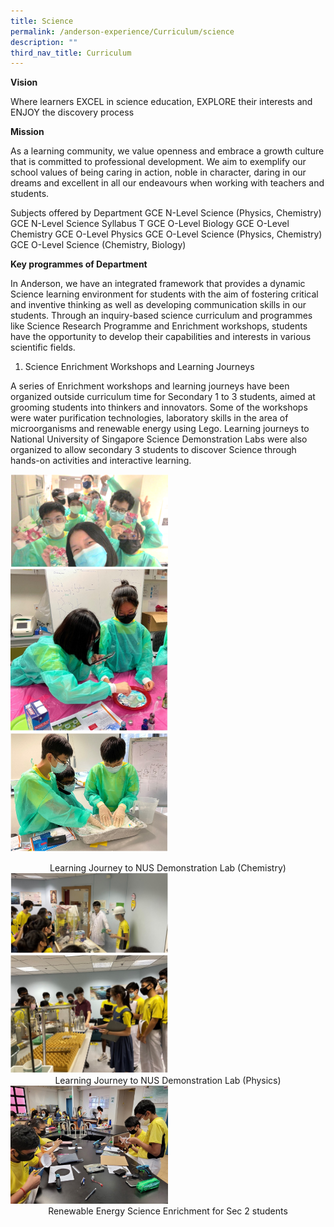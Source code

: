 ```yaml
---
title: Science
permalink: /anderson-experience/Curriculum/science
description: ""
third_nav_title: Curriculum
---
```

**Vision**

Where learners EXCEL in science education, EXPLORE their interests and ENJOY the discovery process


**Mission**

As a learning community, we value openness and embrace a growth culture that is committed to professional development. We aim to exemplify our school values of being caring in action, noble in character, daring in our dreams and excellent in all our endeavours when working with teachers and students.


Subjects offered by Department
GCE N-Level Science (Physics, Chemistry)
GCE N-Level Science Syllabus T
GCE O-Level Biology
GCE O-Level Chemistry
GCE O-Level Physics
GCE O-Level Science (Physics, Chemistry)
GCE O-Level Science (Chemistry, Biology)


**Key programmes of Department**

In Anderson, we have an integrated framework that provides a dynamic Science learning environment for students with the aim of fostering critical and inventive thinking as well as developing communication skills in our students. Through an inquiry-based science curriculum and programmes like Science Research Programme and Enrichment workshops, students have the opportunity to develop their capabilities and interests in various scientific fields. 


1) Science Enrichment Workshops and Learning Journeys

A series of Enrichment workshops and learning journeys have been organized outside curriculum time for Secondary 1 to 3 students, aimed at grooming students into thinkers and innovators. Some of the workshops were water purification technologies, laboratory skills in the area of microorganisms and renewable energy using Lego. Learning journeys to National University of Singapore Science Demonstration Labs were also organized to allow secondary 3 students to discover Science through hands-on activities and interactive learning.

<img src="/images/Picture%207.png" 
     style="width:50%">
		<img src="/images/Picture%208.jpg" 
     style="width:50%">
		<img src="/images/Picture%209.jpg" 
     style="width:50%">
<center> Learning Journey to NUS Demonstration Lab (Chemistry) </center>
<img src="/images/Picture%205.jpg" 
     style="width:50%"> <img src="/images/Picture%206.jpg" 
     style="width:50%">
<center> Learning Journey to NUS Demonstration Lab (Physics) </center>
<img src="/images/Picture%201.jpg" 
     style="width:50%">
<center> Renewable Energy Science Enrichment for Sec 2 students </center>